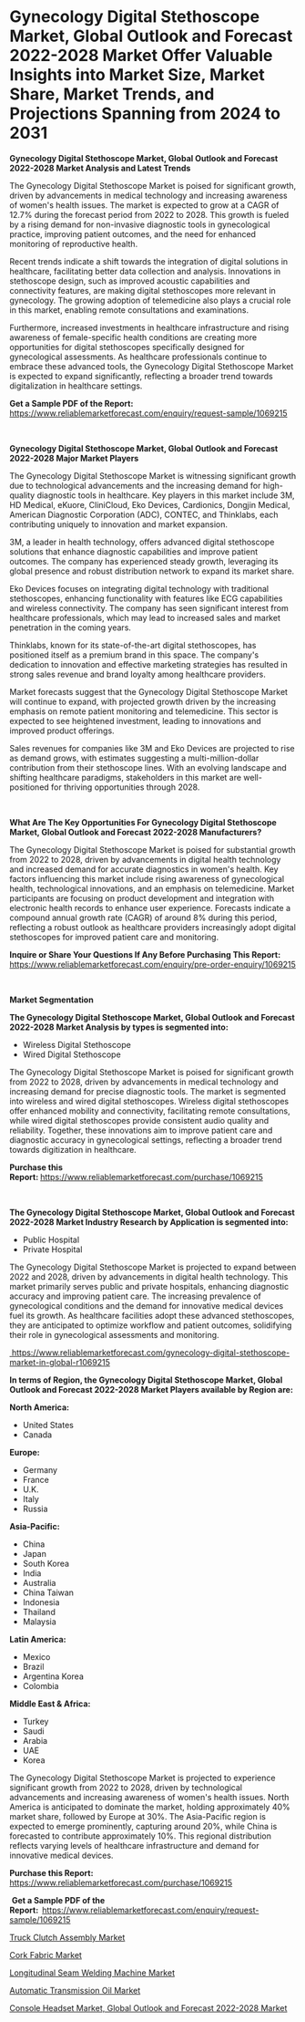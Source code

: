 <p><h1>Gynecology Digital Stethoscope Market, Global Outlook and Forecast 2022-2028 Market Offer Valuable Insights into Market Size, Market Share, Market Trends, and Projections Spanning from 2024 to 2031</h1></p><p><strong>Gynecology Digital Stethoscope Market, Global Outlook and Forecast 2022-2028 Market Analysis and Latest Trends</strong></p>
<p><p>The Gynecology Digital Stethoscope Market is poised for significant growth, driven by advancements in medical technology and increasing awareness of women's health issues. The market is expected to grow at a CAGR of 12.7% during the forecast period from 2022 to 2028. This growth is fueled by a rising demand for non-invasive diagnostic tools in gynecological practice, improving patient outcomes, and the need for enhanced monitoring of reproductive health.</p><p>Recent trends indicate a shift towards the integration of digital solutions in healthcare, facilitating better data collection and analysis. Innovations in stethoscope design, such as improved acoustic capabilities and connectivity features, are making digital stethoscopes more relevant in gynecology. The growing adoption of telemedicine also plays a crucial role in this market, enabling remote consultations and examinations.</p><p>Furthermore, increased investments in healthcare infrastructure and rising awareness of female-specific health conditions are creating more opportunities for digital stethoscopes specifically designed for gynecological assessments. As healthcare professionals continue to embrace these advanced tools, the Gynecology Digital Stethoscope Market is expected to expand significantly, reflecting a broader trend towards digitalization in healthcare settings.</p></p>
<p><strong>Get a Sample PDF of the Report:&nbsp;</strong> <a href="https://www.reliablemarketforecast.com/enquiry/request-sample/1069215">https://www.reliablemarketforecast.com/enquiry/request-sample/1069215</a></p>
<p>&nbsp;</p>
<p><strong>Gynecology Digital Stethoscope Market, Global Outlook and Forecast 2022-2028 Major Market Players</strong></p>
<p><p>The Gynecology Digital Stethoscope Market is witnessing significant growth due to technological advancements and the increasing demand for high-quality diagnostic tools in healthcare. Key players in this market include 3M, HD Medical, eKuore, CliniCloud, Eko Devices, Cardionics, Dongjin Medical, American Diagnostic Corporation (ADC), CONTEC, and Thinklabs, each contributing uniquely to innovation and market expansion.</p><p>3M, a leader in health technology, offers advanced digital stethoscope solutions that enhance diagnostic capabilities and improve patient outcomes. The company has experienced steady growth, leveraging its global presence and robust distribution network to expand its market share.</p><p>Eko Devices focuses on integrating digital technology with traditional stethoscopes, enhancing functionality with features like ECG capabilities and wireless connectivity. The company has seen significant interest from healthcare professionals, which may lead to increased sales and market penetration in the coming years.</p><p>Thinklabs, known for its state-of-the-art digital stethoscopes, has positioned itself as a premium brand in this space. The company's dedication to innovation and effective marketing strategies has resulted in strong sales revenue and brand loyalty among healthcare providers.</p><p>Market forecasts suggest that the Gynecology Digital Stethoscope Market will continue to expand, with projected growth driven by the increasing emphasis on remote patient monitoring and telemedicine. This sector is expected to see heightened investment, leading to innovations and improved product offerings.</p><p>Sales revenues for companies like 3M and Eko Devices are projected to rise as demand grows, with estimates suggesting a multi-million-dollar contribution from their stethoscope lines. With an evolving landscape and shifting healthcare paradigms, stakeholders in this market are well-positioned for thriving opportunities through 2028.</p></p>
<p>&nbsp;</p>
<p><strong>What Are The Key Opportunities For Gynecology Digital Stethoscope Market, Global Outlook and Forecast 2022-2028 Manufacturers?</strong></p>
<p><p>The Gynecology Digital Stethoscope Market is poised for substantial growth from 2022 to 2028, driven by advancements in digital health technology and increased demand for accurate diagnostics in women's health. Key factors influencing this market include rising awareness of gynecological health, technological innovations, and an emphasis on telemedicine. Market participants are focusing on product development and integration with electronic health records to enhance user experience. Forecasts indicate a compound annual growth rate (CAGR) of around 8% during this period, reflecting a robust outlook as healthcare providers increasingly adopt digital stethoscopes for improved patient care and monitoring.</p></p>
<p><strong>Inquire or Share Your Questions If Any Before Purchasing This Report:</strong> <a href="https://www.reliablemarketforecast.com/enquiry/pre-order-enquiry/1069215">https://www.reliablemarketforecast.com/enquiry/pre-order-enquiry/1069215</a></p>
<p>&nbsp;</p>
<p><strong>Market Segmentation</strong></p>
<p><strong>The Gynecology Digital Stethoscope Market, Global Outlook and Forecast 2022-2028 Market Analysis by types is segmented into:</strong></p>
<p><ul><li>Wireless Digital Stethoscope</li><li>Wired Digital Stethoscope</li></ul></p>
<p><p>The Gynecology Digital Stethoscope Market is poised for significant growth from 2022 to 2028, driven by advancements in medical technology and increasing demand for precise diagnostic tools. The market is segmented into wireless and wired digital stethoscopes. Wireless digital stethoscopes offer enhanced mobility and connectivity, facilitating remote consultations, while wired digital stethoscopes provide consistent audio quality and reliability. Together, these innovations aim to improve patient care and diagnostic accuracy in gynecological settings, reflecting a broader trend towards digitization in healthcare.</p></p>
<p><strong>Purchase this Report:&nbsp;</strong><a href="https://www.reliablemarketforecast.com/purchase/1069215">https://www.reliablemarketforecast.com/purchase/1069215</a></p>
<p>&nbsp;</p>
<p><strong>The Gynecology Digital Stethoscope Market, Global Outlook and Forecast 2022-2028 Market Industry Research by Application is segmented into:</strong></p>
<p><ul><li>Public Hospital</li><li>Private Hospital</li></ul></p>
<p><p>The Gynecology Digital Stethoscope Market is projected to expand between 2022 and 2028, driven by advancements in digital health technology. This market primarily serves public and private hospitals, enhancing diagnostic accuracy and improving patient care. The increasing prevalence of gynecological conditions and the demand for innovative medical devices fuel its growth. As healthcare facilities adopt these advanced stethoscopes, they are anticipated to optimize workflow and patient outcomes, solidifying their role in gynecological assessments and monitoring.</p></p>
<p><a href="https://www.reliablemarketforecast.com/gynecology-digital-stethoscope-market-in-global-r1069215">&nbsp;https://www.reliablemarketforecast.com/gynecology-digital-stethoscope-market-in-global-r1069215</a></p>
<p><strong>In terms of Region, the Gynecology Digital Stethoscope Market, Global Outlook and Forecast 2022-2028 Market Players available by Region are:</strong></p>
<p>
    <p> <strong> North America: </strong>
        <ul>
            <li>United States</li>
            <li>Canada</li>
        </ul>
        </p> 
    <p> <strong> Europe: </strong>
        <ul>
            <li>Germany</li>
            <li>France</li>
            <li>U.K.</li>
            <li>Italy</li>
            <li>Russia</li>
        </ul>
        </p> 
    <p> <strong> Asia-Pacific: </strong>
        <ul>
            <li>China</li>
            <li>Japan</li>
            <li>South Korea</li>
            <li>India</li>
            <li>Australia</li>
            <li>China Taiwan</li>
            <li>Indonesia</li>
            <li>Thailand</li>
            <li>Malaysia</li>
        </ul>
        </p> 
    <p> <strong> Latin America: </strong>
        <ul>
            <li>Mexico</li>
            <li>Brazil</li>
            <li>Argentina Korea</li>
            <li>Colombia</li>
        </ul>
        </p> 
    <p> <strong> Middle East & Africa: </strong>
        <ul>
            <li>Turkey</li>
            <li>Saudi</li>
            <li>Arabia</li>
            <li>UAE</li>
            <li>Korea</li>
        </ul>
    </p>
    </p>
<p><p>The Gynecology Digital Stethoscope Market is projected to experience significant growth from 2022 to 2028, driven by technological advancements and increasing awareness of women's health issues. North America is anticipated to dominate the market, holding approximately 40% market share, followed by Europe at 30%. The Asia-Pacific region is expected to emerge prominently, capturing around 20%, while China is forecasted to contribute approximately 10%. This regional distribution reflects varying levels of healthcare infrastructure and demand for innovative medical devices.</p></p>
<p><strong>Purchase this Report: </strong><a href="https://www.reliablemarketforecast.com/purchase/1069215">https://www.reliablemarketforecast.com/purchase/1069215</a></p>
<p>&nbsp;<strong>Get a Sample PDF of the Report:&nbsp;&nbsp;</strong><a href="https://www.reliablemarketforecast.com/enquiry/request-sample/1069215">https://www.reliablemarketforecast.com/enquiry/request-sample/1069215</a></p>
<p><strong></strong></p>
<p><p><a href="https://www.linkedin.com/pulse/global-truck-clutch-assembly-market-sector2024-2031-metrics-pc9tf?trackingId=CQF8KrCGRkGrI9%2BkrQ8srQ%3D%3D">Truck Clutch Assembly Market</a></p><p><a href="https://issuu.com/reportprime-2/docs/cork-fabric-market-size-2030.pptx_fa658121ba5949">Cork Fabric Market</a></p><p><a href="https://medium.com/@tammyjones1939/the-longitudinal-seam-welding-machine-market-research-report-provides-an-in-depth-and-up-to-date-f08ff3a35328">Longitudinal Seam Welding Machine Market</a></p><p><a href="https://www.linkedin.com/pulse/global-automatic-transmission-oil-market-analysis-trends-muohe?trackingId=7GTvVwqHQYiF1paHD97bfw%3D%3D">Automatic Transmission Oil Market</a></p><p><a href="https://github.com/sofayahoo2023/Market-Research-Report-List-6/blob/main/console-headset-market-global-outlook-and-forecast-2022-2028-market.md">Console Headset Market, Global Outlook and Forecast 2022-2028 Market</a></p></p>
